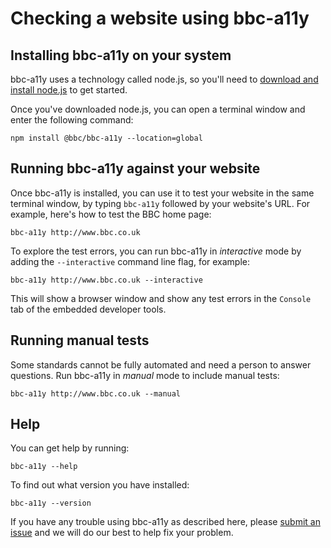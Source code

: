 # Checking a website using bbc-a11y

## Installing bbc-a11y on your system

bbc-a11y uses a technology called node.js, so you'll need to
[download and install node.js](https://nodejs.org/en/download/) to get started.

Once you've downloaded node.js, you can open a terminal window and enter the
following command:

    npm install @bbc/bbc-a11y --location=global

## Running bbc-a11y against your website

Once bbc-a11y is installed, you can use it to test your website in the same
terminal window, by typing `bbc-a11y` followed by your website's URL. For
example, here's how to test the BBC home page:

    bbc-a11y http://www.bbc.co.uk

To explore the test errors, you can run bbc-a11y in _interactive_ mode
by adding the `--interactive` command line flag, for example:

    bbc-a11y http://www.bbc.co.uk --interactive

This will show a browser window and show any test errors in the `Console`
tab of the embedded developer tools.

## Running manual tests

Some standards cannot be fully automated and need a person to answer questions.
Run bbc-a11y in _manual_ mode to include manual tests:

    bbc-a11y http://www.bbc.co.uk --manual

## Help

You can get help by running:

    bbc-a11y --help

To find out what version you have installed:

    bbc-a11y --version

If you have any trouble using bbc-a11y as described here, please
[submit an issue](https://github.com/bbc/bbc-a11y/issues/new) and we will do our
best to help fix your problem.
